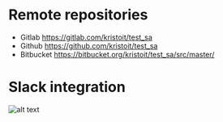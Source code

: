 # Remote repositories

* Gitlab https://gitlab.com/kristoit/test_sa
* Github https://github.com/kristoit/test_sa
* Bitbucket https://bitbucket.org/kristoit/test_sa/src/master/


# Slack integration

![alt text](https://ibb.co/hLRxxSw "Slack integration")


